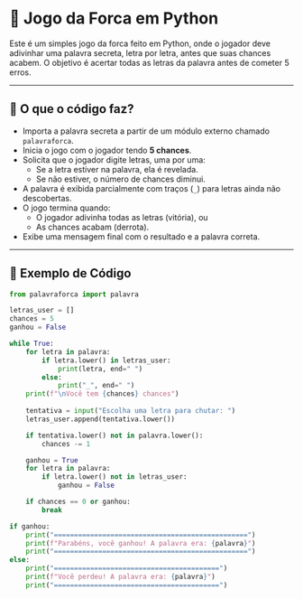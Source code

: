 # 🎯 Jogo da Forca em Python

Este é um simples jogo da forca feito em Python, onde o jogador deve adivinhar uma palavra secreta, letra por letra, antes que suas chances acabem. O objetivo é acertar todas as letras da palavra antes de cometer 5 erros.

---

## 🧠 O que o código faz?

- Importa a palavra secreta a partir de um módulo externo chamado `palavraforca`.
- Inicia o jogo com o jogador tendo **5 chances**.
- Solicita que o jogador digite letras, uma por uma:
  - Se a letra estiver na palavra, ela é revelada.
  - Se não estiver, o número de chances diminui.
- A palavra é exibida parcialmente com traços (`_`) para letras ainda não descobertas.
- O jogo termina quando:
  - O jogador adivinha todas as letras (vitória), ou
  - As chances acabam (derrota).
- Exibe uma mensagem final com o resultado e a palavra correta.

---

## 📄 Exemplo de Código

```python
from palavraforca import palavra

letras_user = []
chances = 5
ganhou = False

while True:
    for letra in palavra:
        if letra.lower() in letras_user:
            print(letra, end=" ")
        else:
            print("_", end=" ")
    print(f"\nVocê tem {chances} chances")
    
    tentativa = input("Escolha uma letra para chutar: ")
    letras_user.append(tentativa.lower())

    if tentativa.lower() not in palavra.lower():
        chances -= 1

    ganhou = True
    for letra in palavra:
        if letra.lower() not in letras_user:
            ganhou = False

    if chances == 0 or ganhou:
        break

if ganhou:
    print("================================================")
    print(f"Parabéns, você ganhou! A palavra era: {palavra}")
    print("================================================")
else:
    print("=========================================")
    print(f"Você perdeu! A palavra era: {palavra}")
    print("=========================================")
